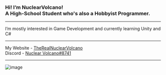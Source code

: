 ### Hi! I’m NuclearVolcano!<br/> A High-School Student who's also a Hobbyist Programmer.

***

I’m mostly interested in Game Development and currently learning Unity and C#

***

My Website - [TheRealNuclearVolcano](https://therealnuclearvolcano.github.io)<br/>
Discord - [Nuclear Volcano#8741](https://discordapp.com/users/955877878984224798)

***

![image](https://github-readme-stats.vercel.app/api/top-langs/?username=TheRealNuclearVolcano&layout=compact&langs_count=8&hide_border=true&title_color=ffffff&icon_color=ffffff&text_color=ffffff&bg_color=161b22)

<!---
TheRealNuclearVolcano/TheRealNuclearVolcano is a ✨ special ✨ repository because its `README.md` (this file) appears on your GitHub profile.
You can click the Preview link to take a look at your changes.
--->
